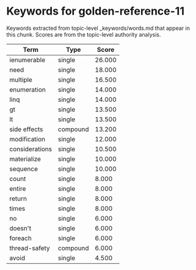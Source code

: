 # Keywords for golden-reference-11

Keywords extracted from topic-level _keywords/words.md that appear in this chunk.
Scores are from the topic-level authority analysis.

| Term | Type | Score |
|------|------|-------|
| ienumerable | single | 26.000 |
| need | single | 18.000 |
| multiple | single | 16.500 |
| enumeration | single | 14.000 |
| linq | single | 14.000 |
| gt | single | 13.500 |
| lt | single | 13.500 |
| side effects | compound | 13.200 |
| modification | single | 12.000 |
| considerations | single | 10.500 |
| materialize | single | 10.000 |
| sequence | single | 10.000 |
| count | single | 8.000 |
| entire | single | 8.000 |
| return | single | 8.000 |
| times | single | 8.000 |
| no | single | 6.000 |
| doesn't | single | 6.000 |
| foreach | single | 6.000 |
| thread-safety | compound | 6.000 |
| avoid | single | 4.500 |
